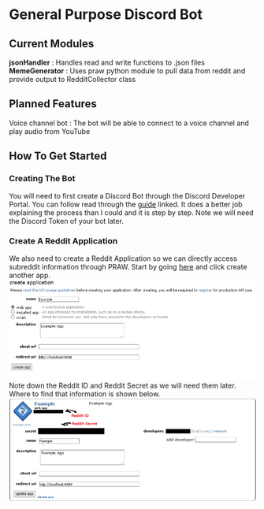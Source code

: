 # General Purpose Discord Bot

## Current Modules
**jsonHandler** : Handles read and write functions to .json files
**MemeGenerator** : Uses praw python module to pull data from reddit and provide output to RedditCollector class 

## Planned Features
Voice channel bot : The bot will be able to connect to a voice channel and play audio from YouTube

## How To Get Started

### Creating The Bot
You will need to first create a Discord Bot through the Discord Developer Portal. You can follow read through the [guide](https://discordpy.readthedocs.io/en/latest/discord.html) linked. It does a better job explaining the process than I could and it is step by step. Note we will need the Discord Token of your bot later.

### Create A Reddit Application
We also need to create a Reddit Application so we can directly access subreddit information through PRAW.
Start by going [here](https://ssl.reddit.com/prefs/apps/) and click create another app.
![Reddit App Example](new-reddit-app.png)
Note down the Reddit ID and Reddit Secret as we will need them later. Where to find that information is shown below.
![Reddit App Filled](reddit-app-filled.png)